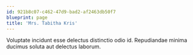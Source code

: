 ```yaml
---
id: 921b8c07-c462-47d9-bad2-af2463db50f7
blueprint: page
title: 'Mrs. Tabitha Kris'
---
```

Voluptate incidunt esse delectus distinctio odio id. Repudiandae minima ducimus soluta aut delectus laborum.